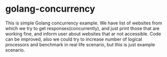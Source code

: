 # golang-concurrency
This is simple Golang concurrency example.
We have list of websites from which we try to get responses(concurrently), and just print those that are working fine, 
and inform user about websites that ar not accessible.
Code can be improved, also we could try to increase number of logical processors and benchmark in real life scenario, 
but this is just example scenario.


